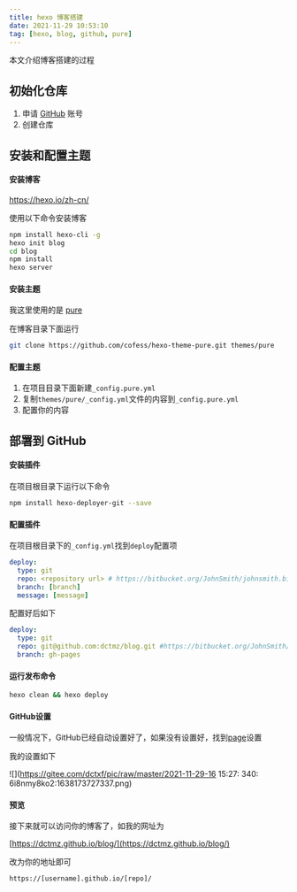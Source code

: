 ```yaml
---
title: hexo 博客搭建
date: 2021-11-29 10:53:10
tag: [hexo, blog, github, pure]
---
```


本文介绍博客搭建的过程

## 初始化仓库

1. 申请 [GitHub](https://github.com/) 账号
2. 创建仓库

## 安装和配置主题

#### 安装博客

https://hexo.io/zh-cn/

使用以下命令安装博客

```bash
npm install hexo-cli -g
hexo init blog
cd blog
npm install
hexo server
```

#### 安装主题

我这里使用的是 [pure](https://github.com/cofess/hexo-theme-pure)

在博客目录下面运行

```bash
git clone https://github.com/cofess/hexo-theme-pure.git themes/pure
```

#### 配置主题

1. 在项目目录下面新建`_config.pure.yml`
2. 复制`themes/pure/_config.yml`文件的内容到`_config.pure.yml`
3. 配置你的内容

## 部署到 GitHub

#### 安装插件

在项目根目录下运行以下命令

```bash
npm install hexo-deployer-git --save
```

#### 配置插件

在项目根目录下的`_config.yml`找到`deploy`配置项

```yml
deploy:
  type: git
  repo: <repository url> # https://bitbucket.org/JohnSmith/johnsmith.bitbucket.io
  branch: [branch]
  message: [message]
```

配置好后如下

```yml
deploy:
  type: git
  repo: git@github.com:dctmz/blog.git #https://bitbucket.org/JohnSmith/johnsmith.bitbucket.io
  branch: gh-pages
```

#### 运行发布命令

```bash
hexo clean && hexo deploy
```

#### GitHub设置

一般情况下，GitHub已经自动设置好了，如果没有设置好，找到[page](https://github.com/dctmz/blog/settings/pages)设置

我的设置如下

![](https://gitee.com/dctxf/pic/raw/master/2021-11-29-16 15:27: 340: 6i8nmy8ko2:1638173727337.png)

#### 预览

接下来就可以访问你的博客了，如我的网址为

[https://dctmz.github.io/blog/](https://dctmz.github.io/blog/)

改为你的地址即可

```html
https://[username].github.io/[repo]/
```

